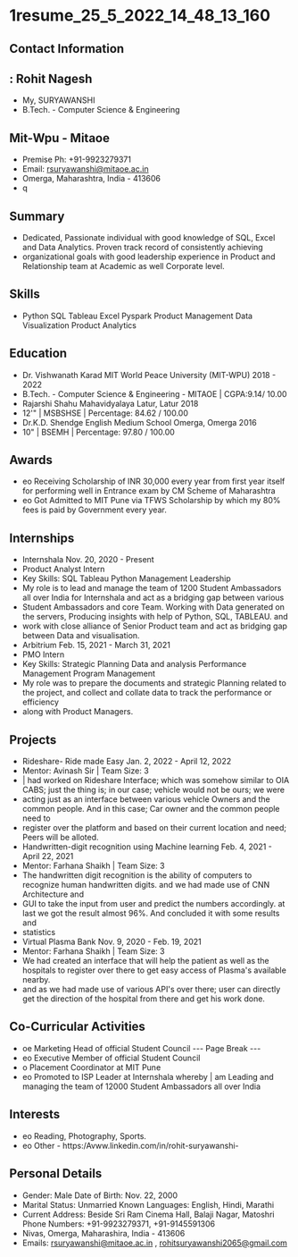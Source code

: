 # 1resume_25_5_2022_14_48_13_160

## Contact Information



## : Rohit Nagesh

* My, SURYAWANSHI
* B.Tech. - Computer Science & Engineering


## Mit-Wpu - Mitaoe

* Premise Ph: +91-9923279371
* Email: rsuryawanshi@mitaoe.ac.in
* Omerga, Maharashtra, India - 413606
* q


## Summary

* Dedicated, Passionate individual with good knowledge of SQL, Excel and Data Analytics. Proven track record of consistently achieving
* organizational goals with good leadership experience in Product and Relationship team at Academic as well Corporate level.


## Skills

* Python SQL Tableau Excel Pyspark Product Management Data Visualization Product Analytics


## Education

* Dr. Vishwanath Karad MIT World Peace University (MIT-WPU) 2018 - 2022
* B.Tech. - Computer Science & Engineering - MITAOE | CGPA:9.14/ 10.00
* Rajarshi Shahu Mahavidyalaya Latur, Latur 2018
* 12'" | MSBSHSE | Percentage: 84.62 / 100.00
* Dr.K.D. Shendge English Medium School Omerga, Omerga 2016
* 10" | BSEMH | Percentage: 97.80 / 100.00


## Awards

* eo Receiving Scholarship of INR 30,000 every year from first year itself for performing well in Entrance exam by CM Scheme of Maharashtra
* eo Got Admitted to MIT Pune via TFWS Scholarship by which my 80% fees is paid by Government every year.


## Internships

* Internshala Nov. 20, 2020 - Present
* Product Analyst Intern
* Key Skills: SQL Tableau Python Management Leadership
* My role is to lead and manage the team of 1200 Student Ambassadors all over India for Internshala and act as a bridging gap between various
* Student Ambassadors and core Team. Working with Data generated on the servers, Producing insights with help of Python, SQL, TABLEAU. and
* work with close alliance of Senior Product team and act as bridging gap between Data and visualisation.
* Arbitrium Feb. 15, 2021 - March 31, 2021
* PMO Intern
* Key Skills: Strategic Planning Data and analysis Performance Management Program Management
* My role was to prepare the documents and strategic Planning related to the project, and collect and collate data to track the performance or efficiency
* along with Product Managers.


## Projects

* Rideshare- Ride made Easy Jan. 2, 2022 - April 12, 2022
* Mentor: Avinash Sir | Team Size: 3
* | had worked on Rideshare Interface; which was somehow similar to OIA CABS; just the thing is; in our case; vehicle would not be ours; we were
* acting just as an interface between various vehicle Owners and the common people. And in this case; Car owner and the common people need to
* register over the platform and based on their current location and need; Peers will be alloted.
* Handwritten-digit recognition using Machine learning Feb. 4, 2021 - April 22, 2021
* Mentor: Farhana Shaikh | Team Size: 3
* The handwritten digit recognition is the ability of computers to recognize human handwritten digits. and we had made use of CNN Architecture and
* GUI to take the input from user and predict the numbers accordingly. at last we got the result almost 96%. And concluded it with some results and
* statistics
* Virtual Plasma Bank Nov. 9, 2020 - Feb. 19, 2021
* Mentor: Farhana Shaikh | Team Size: 3
* We had created an interface that will help the patient as well as the hospitals to register over there to get easy access of Plasma's available nearby.
* and as we had made use of various API's over there; user can directly get the direction of the hospital from there and get his work done.


## Co-Curricular Activities

* oe Marketing Head of official Student Council
--- Page Break ---
* eo Executive Member of official Student Council
* o Placement Coordinator at MIT Pune
* eo Promoted to ISP Leader at Internshala whereby | am Leading and managing the team of 12000 Student Ambassadors all over India


## Interests

* eo Reading, Photography, Sports.
* eo Other - https:/Avww.linkedin.com/in/rohit-suryawanshi-


## Personal Details

* Gender: Male Date of Birth: Nov. 22, 2000
* Marital Status: Unmarried Known Languages: English, Hindi, Marathi
* Current Address: Beside Sri Ram Cinema Hall, Balaji Nagar, Matoshri Phone Numbers: +91-9923279371, +91-9145591306
* Nivas, Omerga, Maharashira, India - 413606
* Emails: rsuryawanshi@mitaoe.ac.in , rohitsuryawanshi2065@gmail.com

